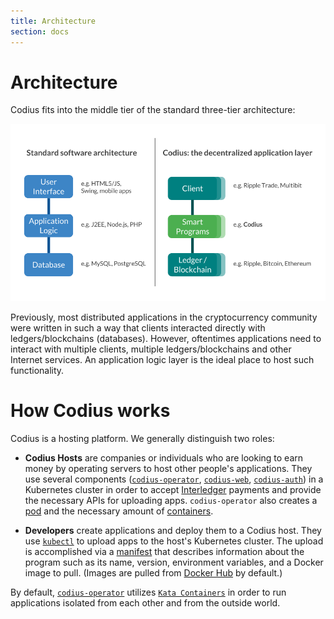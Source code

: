 ```yaml
---
title: Architecture
section: docs
---
```


# Architecture

Codius fits into the middle tier of the standard three-tier architecture:

![Codius 3-Tier Architecture](/assets/img/docs/three-tier-architecture.png)

Previously, most distributed applications in the cryptocurrency community were written in such a way that clients interacted directly with ledgers/blockchains (databases). However, oftentimes applications need to interact with multiple clients, multiple ledgers/blockchains and other Internet services. An application logic layer is the ideal place to host such functionality.

# How Codius works

Codius is a hosting platform. We generally distinguish two roles:

* **Codius Hosts** are companies or individuals who are looking to earn money by operating servers to host other people's applications. They use several components ([`codius-operator`](https://github.com/codius/codius-operator), [`codius-web`](https://github.com/codius/codius-web), [`codius-auth`](https://github.com/codius/codius-auth)) in a Kubernetes cluster in order to accept [Interledger](https://interledger.org) payments and provide the necessary APIs for uploading apps. `codius-operator` also creates a [pod](https://kubernetes.io/docs/concepts/workloads/pods/pod/) and the necessary amount of [containers](https://www.docker.com/what-container).

* **Developers** create applications and deploy them to a Codius host. They use [`kubectl`](https://kubernetes.io/docs/reference/kubectl/overview/) to upload apps to the host's Kubernetes cluster. The upload is accomplished via a [manifest](https://godoc.org/github.com/codius/codius-crd-operator/api/v1alpha1#Service) that describes information about the program such as its name, version, environment variables, and a Docker image to pull. (Images are pulled from [Docker Hub](https://hub.docker.com/) by default.)

By default, [ `codius-operator`](https://github.com/codius/codius-operator) utilizes [`Kata Containers`](https://katacontainers.io/) in order to run applications isolated from each other and from the outside world.
